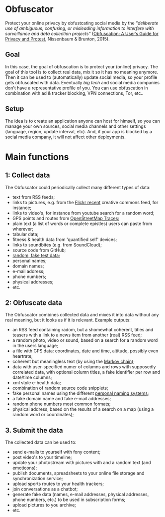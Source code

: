 # Obfuscator
Protect your online privacy by obfustcating social media by the *"deliberate use of ambiguous, confusing, or misleading information to interfere with surveillance and data collection projects"* ([Obfuscation: A User’s Guide for Privacy and Protest](https://mitpress.mit.edu/books/obfuscation), Nissenbaum & Brunton, 2015).

## Goal
In this case, the goal of obfuscation is to protect your (online) privacy. The goal of this tool is to collect real data, mix it so it has no meaning anymore. Then it can be used to (automatically) update social media, so your profile gets obfuscated with data. Eventually *big tech* and social media companies don't have a representative profile of you.
You can use obfuscation in combination with ad & tracker blocking, VPN connections, Tor, etc..

## Setup
The idea is to create an application anyone can host for himself, so you can manage your own sources, social media channels and other settings (language, region, update interval, etc). And, if your app is blocked by a social media company, it will not affect other deployments.

# Main functions
## 1: Collect data
The Obfuscator could periodically collect many different types of data:
* text from RSS feeds;
* links to pictures, e.g. from the [Flickr recent](https://www.flickr.com/services/api/flickr.photos.getRecent.htm) creative commons feed, for instance;
* links to video's, for instance from youtube search for a random word;
* GPS points and routes from [OpenStreetMap Traces](https://www.openstreetmap.org/traces);
* plain text (a list of words or complete epistles) users can paste from wherever;
* tabular data;
* fitness & health data from 'quantified self' devices;
* links to soundbites (e.g. from SoundCloud);
* source code from GitHub;
* [random, fake test data](https://mockaroo.com/);
* personal names;
* domain names;
* e-mail address;
* phone numbers;
* physical addresses;
* etc.

## 2: Obfuscate data
The Obfuscator combines collected data and mixes it into data without any real meaning, but it looks as if it is relevant. 
Example outputs:
* an RSS feed containing radom, but a shomewhat coherent, titles and teasers with a link to a news item from another (real) RSS feed;
* a random photo, video or sound, based on a search for a random word in the users language;
* a file with GPS data: coordinates, date and time, altitude, possibly even heartrate;
* coherent but meaningless text (by using the [Markov chain](https://en.wikipedia.org/wiki/Markov_chain));
* data with user-specified numer of columns and rows with supposedly correlated data, with optional column titles, a fake identifier per row and date/time columns;
* xml style e-health data;
* combination of random source code snipplets;
* fake personal names using the different [personal naming systems](https://en.wikipedia.org/wiki/Personal_name#Naming_conventions);
* a fake domain name and fake e-mail addresses;
* random phone numbers most common formats;
* physical address, based on the results of a search on a map (using a random word or coordinates);

## 3. Submit the data
The collected data can be used to:
* send e-mails to yourself with fony content;
* post video's to your timeline;
* update your photostream with pictures with and a random text (and emoticons);
* publish documents, spreadsheets to your online file storage and synchronization service;
* upload sports routes to your health trackers;
* join conversations as a chatbot;
* generate fake data (names, e-mail addresses, physical addresses, phone numbers, etc.) to be used in subscription forms;
* upload pictures to you archive;
* etc.
